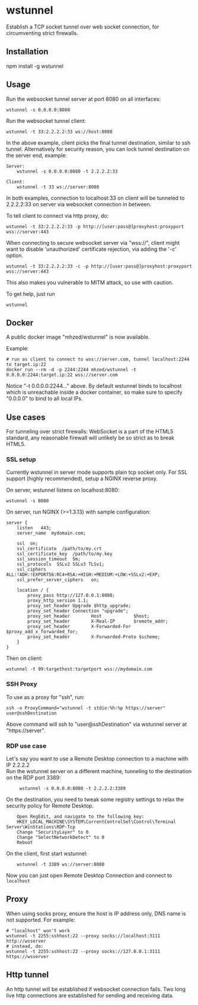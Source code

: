 # wstunnel

Establish a TCP socket tunnel over web socket connection, for circumventing strict firewalls.

## Installation

npm install -g wstunnel

## Usage

Run the websocket tunnel server at port 8080 on all interfaces:

    wstunnel -s 0.0.0.0:8080

Run the websocket tunnel client:

    wstunnel -t 33:2.2.2.2:33 ws://host:8080

In the above example, client picks the final tunnel destination, similar to ssh tunnel.  Alternatively for security reason, you can lock tunnel destination on the server end, example:

    Server:
        wstunnel -s 0.0.0.0:8080 -t 2.2.2.2:33

    Client:
        wstunnel -t 33 ws://server:8080

In both examples, connection to localhost:33 on client will be tunneled to 2.2.2.2:33 on server via websocket connection in between.

To tell client to connect via http proxy, do:

    wstunnel -t 33:2.2.2.2:33 -p http://[user:pass@]proxyhost:proxyport wss://server:443

When connecting to secure websocket server via "wss://", client might want to disable 'unauthorized' certificate rejection, via adding the '-c' option.

    wstunnel -t 33:2.2.2.2:33 -c -p http://[user:pass@]proxyhost:proxyport wss://server:443
    
This also makes you vulnerable to MITM attack, so use with caution.

To get help, just run

    wstunnel

## Docker

A public docker image "mhzed/wstunnel" is now available.

Example:
```
# run as client to connect to wss://server.com, tunnel localhost:2244 to target.ip:22 
docker run --rm -d -p 2244:2244 mhzed/wstunnel -t 0.0.0.0:2244:target.ip:22 wss://server.com
```

Notice "-t 0.0.0.0:2244..." above.  By default wstunnel binds to localhost which is unreachable inside a docker container, so make sure to specify "0.0.0.0" to bind to all local IPs.


## Use cases

For tunneling over strict firewalls: WebSocket is a part of the HTML5 standard, any reasonable firewall will unlikely be so strict as to break HTML5.

### SSL setup

Currently wstunnel in server mode supports plain tcp socket only.  For SSL support (highly recommended), setup a NGINX reverse proxy.

On server, wstunnel listens on localhost:8080:

    wstunnel -s 8080

On server, run NGINX (>=1.3.13) with sample configuration:

    server {
        listen   443;
        server_name  mydomain.com;

        ssl  on;
        ssl_certificate  /path/to/my.crt
        ssl_certificate_key  /path/to/my.key
        ssl_session_timeout  5m;
        ssl_protocols  SSLv2 SSLv3 TLSv1;
        ssl_ciphers  ALL:!ADH:!EXPORT56:RC4+RSA:+HIGH:+MEDIUM:+LOW:+SSLv2:+EXP;
        ssl_prefer_server_ciphers   on;

        location / {
            proxy_pass http://127.0.0.1:8080;
            proxy_http_version 1.1;
            proxy_set_header Upgrade $http_upgrade;
            proxy_set_header Connection "upgrade";
            proxy_set_header        Host            $host;
            proxy_set_header        X-Real-IP       $remote_addr;
            proxy_set_header        X-Forwarded-For $proxy_add_x_forwarded_for;
            proxy_set_header        X-Forwarded-Proto $scheme;
        }
    }

Then on client:

    wstunnel -t 99:targethost:targetport wss://mydomain.com

### SSH Proxy

To use as a proxy for "ssh", run:

```
ssh -o ProxyCommand="wstunnel -t stdio:%h:%p https://server" user@sshDestination
```

Above command will ssh to "user@sshDestination" via wstunnel server at "https://server".


### RDP use case

Let's say you want to use a Remote Desktop connection to a machine with IP 2.2.2.2    
Run the wstunnel server on a different machine, tunneling to the destination on the RDP port 3389:

         wstunnel -s 0.0.0.0:8080 -t 2.2.2.2:3389

On the destination, you need to tweak some registry settings to relax the security policy for Remote Desktop.

        Open RegEdit, and navigate to the following key:
        HKEY_LOCAL_MACHINE\SYSTEM\CurrentControlSet\Control\Terminal Server\WinStations\RDP-Tcp
        Change "SecurityLayer" to 0
        Change "SelectNetworkDetect" to 0
        Reboot

On the client, first start wstunnel:

        wstunnel -t 3389 ws://server:8080
        
Now you can just open Remote Desktop Connection and connect to `localhost`

## Proxy

When using socks proxy, ensure the host is IP address only, DNS name is not supported.  For example:
```
# "localhost" won't work
wstunnel -t 2255:sshhost:22 --proxy socks://localhost:3111 http://wsserver
# instead, do:
wstunnel -t 2255:sshhost:22 --proxy socks://127.0.0.1:3111 https://wsserver
```

## Http tunnel

An http tunnel will be established if websocket connection fails.  Two long live http connections are 
established for sending and receiving data.